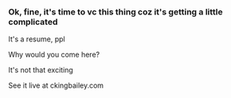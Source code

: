 ### Ok, fine, it's time to vc this thing coz it's getting a little complicated

It's a resume, ppl

Why would you come here?

It's not that exciting

See it live at ckingbailey.com
